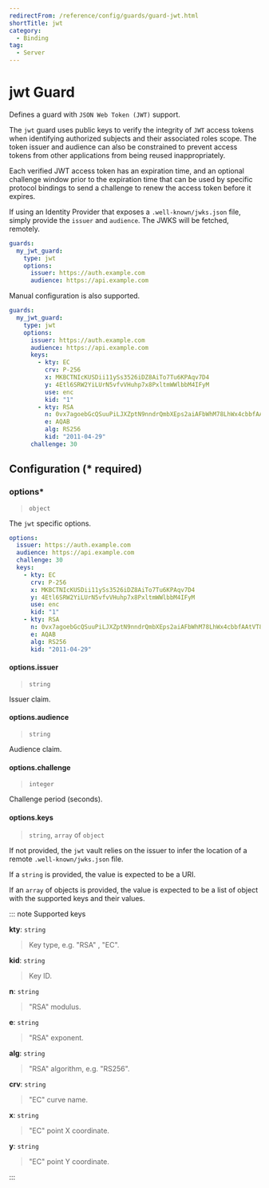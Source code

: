 ```yaml
---
redirectFrom: /reference/config/guards/guard-jwt.html
shortTitle: jwt
category:
  - Binding
tag:
  - Server
---
```


# jwt Guard

Defines a guard with `JSON Web Token (JWT)` support.

The `jwt` guard uses public keys to verify the integrity of `JWT` access tokens when identifying authorized subjects and their associated roles scope. The token issuer and audience can also be constrained to prevent access tokens from other applications from being reused inappropriately.

Each verified JWT access token has an expiration time, and an optional challenge window prior to the expiration time that can be used by specific protocol bindings to send a challenge to renew the access token before it expires.

If using an Identity Provider that exposes a `.well-known/jwks.json` file, simply provide the `issuer` and `audience`. The JWKS will be fetched, remotely.

```yaml {2}
guards:
  my_jwt_guard:
    type: jwt
    options:
      issuer: https://auth.example.com
      audience: https://api.example.com
```

Manual configuration is also supported.

```yaml {2}
guards:
  my_jwt_guard:
    type: jwt
    options:
      issuer: https://auth.example.com
      audience: https://api.example.com
      keys:
        - kty: EC
          crv: P-256
          x: MKBCTNIcKUSDii11ySs3526iDZ8AiTo7Tu6KPAqv7D4
          y: 4Etl6SRW2YiLUrN5vfvVHuhp7x8PxltmWWlbbM4IFyM
          use: enc
          kid: "1"
        - kty: RSA
          n: 0vx7agoebGcQSuuPiLJXZptN9nndrQmbXEps2aiAFbWhM78LhWx4cbbfAAtVT86zwu1RK7aPFFxuhDR1L6tSoc_BJECPebWKRXjBZCiFV4n3oknjhMstn64tZ_2W-5JsGY4Hc5n9yBXArwl93lqt7_RN5w6Cf0h4QyQ5v-65YGjQR0_FDW2QvzqY368QQMicAtaSqzs8KJZgnYb9c7d0zgdAZHzu6qMQvRL5hajrn1n91CbOpbISD08qNLyrdkt-bFTWhAI4vMQFh6WeZu0fM4lFd2NcRwr3XPksINHaQ-G_xBniIqbw0Ls1jF44-csFCur-kEgU8awapJzKnqDKgw
          e: AQAB
          alg: RS256
          kid: "2011-04-29"
      challenge: 30
```

## Configuration (\* required)

### options\*

> `object`

The `jwt` specific options.

```yaml
options:
  issuer: https://auth.example.com
  audience: https://api.example.com
  challenge: 30
  keys:
    - kty: EC
      crv: P-256
      x: MKBCTNIcKUSDii11ySs3526iDZ8AiTo7Tu6KPAqv7D4
      y: 4Etl6SRW2YiLUrN5vfvVHuhp7x8PxltmWWlbbM4IFyM
      use: enc
      kid: "1"
    - kty: RSA
      n: 0vx7agoebGcQSuuPiLJXZptN9nndrQmbXEps2aiAFbWhM78LhWx4cbbfAAtVT86zwu1RK7aPFFxuhDR1L6tSoc_BJECPebWKRXjBZCiFV4n3oknjhMstn64tZ_2W-5JsGY4Hc5n9yBXArwl93lqt7_RN5w6Cf0h4QyQ5v-65YGjQR0_FDW2QvzqY368QQMicAtaSqzs8KJZgnYb9c7d0zgdAZHzu6qMQvRL5hajrn1n91CbOpbISD08qNLyrdkt-bFTWhAI4vMQFh6WeZu0fM4lFd2NcRwr3XPksINHaQ-G_xBniIqbw0Ls1jF44-csFCur-kEgU8awapJzKnqDKgw
      e: AQAB
      alg: RS256
      kid: "2011-04-29"
```

#### options.issuer

> `string`

Issuer claim.

#### options.audience

> `string`

Audience claim.

#### options.challenge

> `integer`

Challenge period (seconds).

#### options.keys

> `string`, `array` of `object`

If not provided, the `jwt` vault relies on the issuer to infer the location of a remote `.well-known/jwks.json` file.

If a `string` is provided, the value is expected to be a URI.

If an `array` of objects is provided, the value is expected to be a list of object with the supported keys and their values.

::: note Supported keys

**kty**: `string`

> Key type, e.g. "RSA" , "EC".

**kid**: `string`

> Key ID.

**n**: `string`

> "RSA" modulus.

**e**: `string`

> "RSA" exponent.

**alg**: `string`

> "RSA" algorithm, e.g. "RS256".

**crv**: `string`

> "EC" curve name.

**x**: `string`

> "EC" point X coordinate.

**y**: `string`

> "EC" point Y coordinate.

:::

